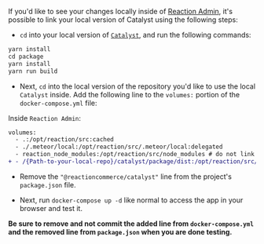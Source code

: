 If you'd like to see your changes locally inside of [Reaction Admin](https://github.com/reactioncommerce/reaction), it's possible to link your local version of Catalyst using the following steps:

- `cd` into your local version of [`Catalyst`](https://github.com/reactioncommerce/catalyst), and run the following commands:

```diff
yarn install
cd package
yarn install
yarn run build
```

- Next, `cd` into the local version of the repository you'd like to use the local `Catalyst` inside. Add the following line to the `volumes:` portion of the `docker-compose.yml` file:

Inside `Reaction Admin`:
```diff
volumes:
  - .:/opt/reaction/src:cached
  - ./.meteor/local:/opt/reaction/src/.meteor/local:delegated
  - reaction_node_modules:/opt/reaction/src/node_modules # do not link node_modules in, and persist it between dc up runs
+ - /{Path-to-your-local-repo}/catalyst/package/dist:/opt/reaction/src/node_modules/@reactioncommerce/catalyst
```

- Remove the `"@reactioncommerce/catalyst"` line from the project's `package.json` file. 

- Next, run `docker-compose up -d` like normal to access the app in your browser and test it.

**Be sure to remove and not commit the added line from `docker-compose.yml` and the removed line from `package.json` when you are done testing.**
